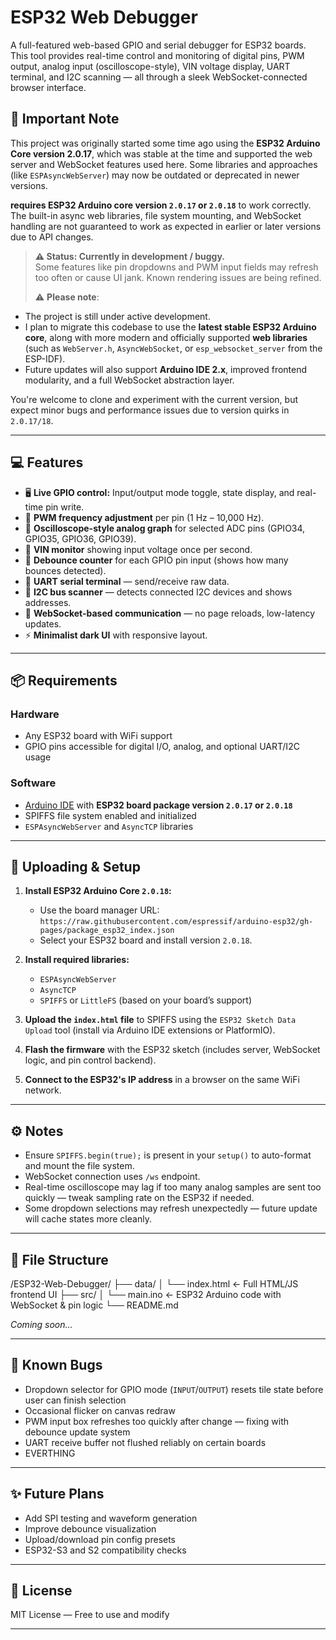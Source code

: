 # ESP32 Web Debugger

A full-featured web-based GPIO and serial debugger for ESP32 boards. This tool provides real-time control and monitoring of digital pins, PWM output, analog input (oscilloscope-style), VIN voltage display, UART terminal, and I2C scanning — all through a sleek WebSocket-connected browser interface.

## 🚨 Important Note

This project was originally started some time ago using the **ESP32 Arduino Core version 2.0.17**, which was stable at the time and supported the web server and WebSocket features used here. Some libraries and approaches (like `ESPAsyncWebServer`) may now be outdated or deprecated in newer versions.

 **requires ESP32 Arduino core version `2.0.17` or `2.0.18`** to work correctly. The built-in async web libraries, file system mounting, and WebSocket handling are not guaranteed to work as expected in earlier or later versions due to API changes.

> **⚠️ Status: Currently in development / buggy.**  
> Some features like pin dropdowns and PWM input fields may refresh too often or cause UI jank. Known rendering issues are being refined.
>
> ⚠️ **Please note**:
- The project is still under active development.
- I plan to migrate this codebase to use the **latest stable ESP32 Arduino core**, along with more modern and officially supported **web libraries** (such as `WebServer.h`, `AsyncWebSocket`, or `esp_websocket_server` from the ESP-IDF).
- Future updates will also support **Arduino IDE 2.x**, improved frontend modularity, and a full WebSocket abstraction layer.

You're welcome to clone and experiment with the current version, but expect minor bugs and performance issues due to version quirks in `2.0.17/18`.


---

## 💻 Features

- 🖥️ **Live GPIO control:** Input/output mode toggle, state display, and real-time pin write.
- 🌈 **PWM frequency adjustment** per pin (1 Hz – 10,000 Hz).
- 📡 **Oscilloscope-style analog graph** for selected ADC pins (GPIO34, GPIO35, GPIO36, GPIO39).
- 🔋 **VIN monitor** showing input voltage once per second.
- 🧠 **Debounce counter** for each GPIO pin input (shows how many bounces detected).
- 💬 **UART serial terminal** — send/receive raw data.
- 🔎 **I2C bus scanner** — detects connected I2C devices and shows addresses.
- 📑 **WebSocket-based communication** — no page reloads, low-latency updates.
- ⚡ **Minimalist dark UI** with responsive layout.

---

## 📦 Requirements

### Hardware

- Any ESP32 board with WiFi support
- GPIO pins accessible for digital I/O, analog, and optional UART/I2C usage

### Software

- [Arduino IDE](https://www.arduino.cc/en/software) with **ESP32 board package version `2.0.17` or `2.0.18`**
- SPIFFS file system enabled and initialized
- `ESPAsyncWebServer` and `AsyncTCP` libraries

---

## 🔧 Uploading & Setup

1. **Install ESP32 Arduino Core `2.0.18`:**
   - Use the board manager URL: `https://raw.githubusercontent.com/espressif/arduino-esp32/gh-pages/package_esp32_index.json`
   - Select your ESP32 board and install version `2.0.18`.

2. **Install required libraries:**
   - `ESPAsyncWebServer`
   - `AsyncTCP`
   - `SPIFFS` or `LittleFS` (based on your board’s support)

3. **Upload the `index.html` file** to SPIFFS using the `ESP32 Sketch Data Upload` tool (install via Arduino IDE extensions or PlatformIO).

4. **Flash the firmware** with the ESP32 sketch (includes server, WebSocket logic, and pin control backend).

5. **Connect to the ESP32's IP address** in a browser on the same WiFi network.

---

## ⚙️ Notes

- Ensure `SPIFFS.begin(true);` is present in your `setup()` to auto-format and mount the file system.
- WebSocket connection uses `/ws` endpoint.
- Real-time oscilloscope may lag if too many analog samples are sent too quickly — tweak sampling rate on the ESP32 if needed.
- Some dropdown selections may refresh unexpectedly — future update will cache states more cleanly.

---

## 📁 File Structure

/ESP32-Web-Debugger/
├── data/
│ └── index.html ← Full HTML/JS frontend UI
├── src/
│ └── main.ino ← ESP32 Arduino code with WebSocket & pin logic
└── README.md

*Coming soon...*

---

## 🧪 Known Bugs

- Dropdown selector for GPIO mode (`INPUT`/`OUTPUT`) resets tile state before user can finish selection
- Occasional flicker on canvas redraw
- PWM input box refreshes too quickly after change — fixing with debounce update system
- UART receive buffer not flushed reliably on certain boards
- EVERTHING

---

## ✨ Future Plans

- Add SPI testing and waveform generation
- Improve debounce visualization
- Upload/download pin config presets
- ESP32-S3 and S2 compatibility checks

---

## 🔗 License

MIT License — Free to use and modify

---
